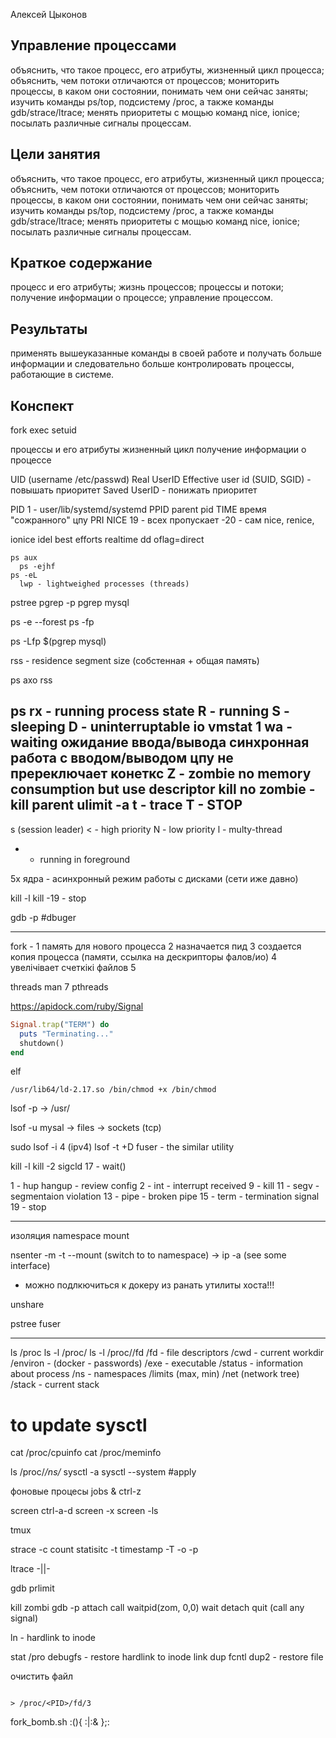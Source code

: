 Алексей Цыконов

## Управление процессами
объяснить, что такое процесс, его атрибуты, жизненный цикл процесса;
объяснить, чем потоки отличаются от процессов;
мониторить процессы, в каком они состоянии, понимать чем они сейчас заняты;
изучить команды ps/top, подсистему /proc, а также команды gdb/strace/ltrace;
менять приоритеты с мощью команд nice, ionice;
посылать различные сигналы процессам.

## Цели занятия
объяснить, что такое процесс, его атрибуты, жизненный цикл процесса;
объяснить, чем потоки отличаются от процессов;
мониторить процессы, в каком они состоянии, понимать чем они сейчас заняты;
изучить команды ps/top, подсистему /proc, а также команды gdb/strace/ltrace;
менять приоритеты с мощью команд nice, ionice;
посылать различные сигналы процессам.

## Краткое содержание
процесс и его атрибуты;
жизнь процессов;
процессы и потоки;
получение информации о процессе;
управление процессом.

## Результаты
применять вышеуказанные команды в своей работе и получать больше информации и следовательно больше контролировать процессы, работающие в системе.


## Конспект

fork
  exec
  setuid

процессы и его атрибуты
жизненный цикл
получение информации о процессе

UID 
  (username /etc/passwd)
  Real UserID
  Effective user id (SUID, SGID) - повышать приоритет
  Saved UserID - понижать приоритет

PID
  1 - user/lib/systemd/systemd
PPID
  parent pid
TIME
  время "сожранного" цпу
PRI
NICE
  19 - всех пропускает
  -20 - сам
  nice, renice, 

ionice
  idel
  best efforts
  realtime
  dd oflag=direct


```
ps aux
  ps -ejhf   
ps -eL
  lwp - lightweighed processes (threads)
```

pstree
pgrep -p <PID>
pgrep mysql

ps -e --forest
ps -fp <PID>

ps -Lfp $(pgrep mysql)


rss - residence segment size
  (собстенная + общая память)

ps axo rss

ps rx - running process
state
  R - running
  S - sleeping
  D - uninterruptable io
    vmstat 1
    wa - waiting ожидание ввода/вывода
      синхронная работа с вводом/выводом
        цпу не пререключает конеткс
  Z - zombie
    no memory consumption
    but use descriptor
    kill no zombie - kill parent
    ulimit -a 
  t - trace
  T - STOP
  -----
  s (session leader)
  < - high priority 
  N - low priority
  l - multy-thread
  + - running in foreground
  
5х ядра - асинхронный режим работы с дисками (сети иже давно)

kill -l
kill -19 <PID> - stop

gdb -p <PID> #dbuger

---------------
fork - 
  1 память для нового процесса
  2 назначается пид
  3 создается копия процесса (памяти, ссылка на дескрипторы фалов/ио)
  4 увелічівает счеткікі файлов
  5 

threads
  man 7 pthreads  


https://apidock.com/ruby/Signal
```ruby 
Signal.trap("TERM") do
  puts "Terminating..."
  shutdown()
end
```

elf
```
/usr/lib64/ld-2.17.so /bin/chmod +x /bin/chmod

```

lsof -p <pid>
-> /usr/

  lsof -u mysal
    -> files
    -> sockets (tcp)

  sudo lsof -i 4 (ipv4)
  lsof -t <file>
       +D <directory>
  fuser - the similar utility

kill -l
kill -2 
sigcld 17 - wait()

1 - hup hangup - review config
2 - int - interrupt received
9 - kill
11 - segv - segmentaion violation
13 - pipe - broken pipe
15 - term - termination signal
19 - stop

-----------------
изоляция
  namespace 
    mount
  
nsenter -m -t <pid> 
  --mount (switch to to namespace)
  -> ip -a (see some interface)
  - можно подлкючиться к докеру из ранать утилиты хоста!!!

unshare

pstree
fuser

----------------------
ls /proc
ls -l /proc/<pid>
ls -l /proc/<pid>/fd 
  /fd - file descriptors
  /cwd - current workdir
  /environ - (docker - passwords)
  /exe - executable
  /status - information about process
  /ns - namespaces
  /limits (max, min)
  /net (network tree)
  /stack - current stack
  # to update sysctl

cat /proc/cpuinfo
cat /proc/meminfo

ls /proc/*/ns/*
sysctl -a
sysctl --system #apply

фоновые процесы
jobs
&
ctrl-z


screen 
  ctrl-a-d
  screen -x
  screen -ls

tmux

strace
  -c count statisitc
  -t timestamp
  -T 
  -o <file>
  -p <pid>
  
ltrace
  -||-
 
gdb
  prlimit
  
  kill zombi
    gdb -p <PID>
    attach <PID>
    call waitpid(zom, 0,0)
    wait
    detach
    quit
    (call any signal)

ln - hardlink to inode

stat /pro
debugfs - restore hardlink to inode
  link
  dup
  fcntl
  dup2 - restore file


очистить файл
```

> /proc/<PID>/fd/3 

```

fork_bomb.sh
:(){ :|:& };:
